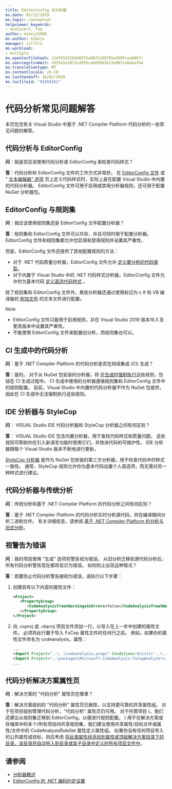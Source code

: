```yaml
---
title: EditorConfig 与分析器
ms.date: 03/11/2019
ms.topic: conceptual
helpviewer_keywords:
- analyzers, faq
author: mikejo5000
ms.author: mikejo
manager: jillfra
ms.workload:
- multiple
ms.openlocfilehash: 134f91531b9485f5a887b2d9785a490fcea605fc
ms.sourcegitcommit: c025a5e2013c4955ca685092b13e887ce64aaf64
ms.translationtype: MT
ms.contentlocale: zh-CN
ms.lasthandoff: 10/02/2020
ms.locfileid: "91659161"
---
```

# <a name="code-analysis-faq"></a>代码分析常见问题解答

本页包含有关 Visual Studio 中基于 .NET Compiler Platform 代码分析的一些常见问题的解答。

## <a name="code-analysis-versus-editorconfig"></a>代码分析与 EditorConfig

**问**：我是否应该使用代码分析或 EditorConfig 来检查代码样式？

**答**：代码分析和 EditorConfig 文件的工作方式非常好。 在 [EditorConfig 文件](/dotnet/fundamentals/code-analysis/code-style-rule-options) 或 " [文本编辑器" 选项](../ide/code-styles-and-code-cleanup.md) 页上定义代码样式时，实际上是在配置 Visual Studio 中内置的代码分析器。 EditorConfig 文件可用于启用或禁用分析器规则，还可用于配置 NuGet 分析器包。

## <a name="editorconfig-versus-rule-sets"></a>EditorConfig 与规则集

**问**：我应该使用规则集还是 EditorConfig 文件配置分析器？

**答**：规则集和 EditorConfig 文件可以共存，并且可同时用于配置分析器。 EditorConfig 文件和规则集都允许您启用和禁用规则并设置其严重性。

但是，EditorConfig 文件还提供了其他配置规则的方法：

- 对于 .NET 代码质量分析器，EditorConfig 文件允许 [定义要分析的代码类型](/dotnet/fundamentals/code-analysis/code-quality-rule-options)。
- 对于内置于 Visual Studio 中的 .NET 代码样式分析器，EditorConfig 文件允许你为基本代码 [定义首选代码样式](/dotnet/fundamentals/code-analysis/code-style-rule-options) 。

除了规则集和 EditorConfig 文件外，某些分析器还通过使用标记为 c # 和 VB 编译器的 [附加文件](../ide/build-actions.md#build-action-values) 的文本文件进行配置。

> [!NOTE]
> - EditorConfig 文件只能用于启用规则，并在 Visual Studio 2019 版本16.3 及更高版本中设置其严重性。
> - 不能使用 EditorConfig 文件来配置旧分析，而规则集也可以。

## <a name="code-analysis-in-ci-builds"></a>CI 生成中的代码分析

**问**：基于 .NET Compiler Platform 的代码分析是否在持续集成 (CI) 生成？

**答**：是的。 对于从 NuGet 包安装的分析器，将 [在生成时强制执行](roslyn-analyzers-overview.md#build-errors)这些规则，包括在 CI 生成过程中。 CI 生成中使用的分析器遵循规则集和 EditorConfig 文件中的规则配置。 目前，Visual Studio 中内置的代码分析器不作为 NuGet 包提供，因此在 CI 生成中无法强制执行这些规则。

## <a name="ide-analyzers-versus-stylecop"></a>IDE 分析器与 StyleCop

**问**： VISUAL Studio IDE 代码分析器和 StyleCop 分析器之间有何区别？

**答**： VISUAL Studio IDE 包含内置分析器，用于查找代码样式和质量问题。 这些规则可帮助你在引入新语言功能时使用它们，并改进代码的可维护性。 IDE 分析器随每个 Visual Studio 版本不断地进行更新。

[StyleCop 分析器](https://github.com/DotNetAnalyzers/StyleCopAnalyzers) 是作为 NuGet 包安装的第三方分析器，用于检查代码中的样式一致性。 通常，StyleCop 规则允许你为基本代码设置个人首选项，而无需对另一种样式进行建议。

## <a name="code-analyzers-versus-legacy-analysis"></a>代码分析器与传统分析

**问**：传统分析和基于 .NET Compiler Platform 的代码分析之间有何区别？

**答**：基于 .NET Compiler Platform 的代码分析实时分析源代码，并在编译期间分析二进制文件。 有关详细信息，请参阅 [基于 .NET Compiler Platform 的分析与旧式分析](../code-quality/fxcop-analyzers-faq.md#whats-the-difference-between-legacy-fxcop-and-fxcop-analyzers)。

## <a name="treat-warnings-as-errors"></a>视警告为错误

**问**：我的项目使用 "生成" 选项将警告视为错误。 从旧分析迁移到源代码分析后，所有代码分析警告现在都将显示为错误。 如何防止出现这种情况？

**答**：若要防止代码分析警告被视为错误，请执行以下步骤：

  1. 创建具有以下内容的属性文件：

     ```xml
     <Project>
        <PropertyGroup>
           <CodeAnalysisTreatWarningsAsErrors>false</CodeAnalysisTreatWarningsAsErrors>
        </PropertyGroup>
     </Project>
     ```

  2. 向 .csproj 或 .vbproj 项目文件添加一行，以导入在上一步中创建的属性文件。 必须将此行置于导入 FxCop 属性文件的任何行之前。 例如，如果你的属性文件命名为 codeanalysis。属性：

     ```xml
     ...
     <Import Project="..\..\codeanalysis.props" Condition="Exists('..\..\codeanalysis.props')" />
     <Import Project="..\packages\Microsoft.CodeAnalysis.FxCopAnalyzers.2.6.5\build\Microsoft.CodeAnalysis.FxCopAnalyzers.props" Condition="Exists('..\packages\Microsoft.CodeAnalysis.FxCopAnalyzers.2.6.5\build\Microsoft.CodeAnalysis.FxCopAnalyzers.props')" />
     ...
     ```

## <a name="code-analysis-solution-property-page"></a>代码分析解决方案属性页

**问**：解决方案的 "代码分析" 属性页在哪里？

**答**：解决方案级别的 "代码分析" 属性页已删除，以支持更可靠的共享属性组。 对于在项目级别管理代码分析，"代码分析" 属性页仍可用。 对于托管项目 (，我们还建议从规则集迁移到 EditorConfig，以便进行规则配置。 ) 用于在解决方案或存储库中的多个/所有项目间共享规则集，我们建议使用共享属性/目标文件或属性/文件中的 CodeAnalysisRuleSet 属性定义属性组。 如果你没有任何项目导入的公共属性或目标，则应考虑 [将此类属性组添加到属性或顶级解决方案目录下的目录，该目录将自动导入到目录或其子目录中定义的所有项目文件中](../msbuild/customize-your-build.md)。

## <a name="see-also"></a>请参阅

- [分析器概述](roslyn-analyzers-overview.md)
- [EditorConfig 的 .NET 编码约定设置](/dotnet/fundamentals/code-analysis/code-style-rule-options)